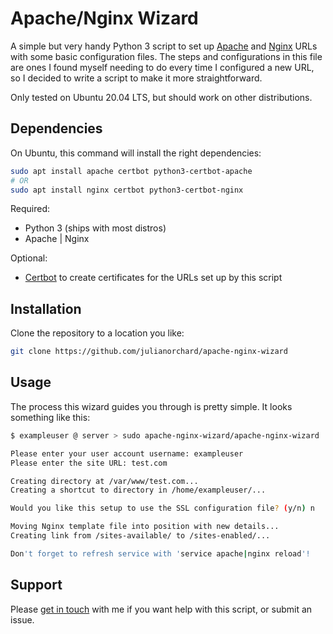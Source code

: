 # Apache/Nginx Wizard

A simple but very handy Python 3 script to set up [Apache](https://httpd.apache.org/) and [Nginx](https://www.nginx.com/) URLs with some basic
configuration files. The steps and configurations in this file are ones I found
myself needing to do every time I configured a new URL, so I decided to write
a script to make it more straightforward.

Only tested on Ubuntu 20.04 LTS, but should work on other distributions.

## Dependencies

On Ubuntu, this command will install the right
dependencies:

```sh
sudo apt install apache certbot python3-certbot-apache
# OR
sudo apt install nginx certbot python3-certbot-nginx
```

Required:

- Python 3 (ships with most distros)
- Apache | Nginx

Optional:

- [Certbot](https://github.com/certbot/certbot) to
create certificates for the URLs set up by this
script

## Installation

Clone the repository to a location you like:

```sh
git clone https://github.com/julianorchard/apache-nginx-wizard
```

## Usage

The process this wizard guides you through is
pretty simple. It looks something like this:

```sh
$ exampleuser @ server > sudo apache-nginx-wizard/apache-nginx-wizard

Please enter your user account username: exampleuser
Please enter the site URL: test.com

Creating directory at /var/www/test.com...
Creating a shortcut to directory in /home/exampleuser/...

Would you like this setup to use the SSL configuration file? (y/n) n

Moving Nginx template file into position with new details...
Creating link from /sites-available/ to /sites-enabled/...

Don't forget to refresh service with 'service apache|nginx reload'!
```

## Support

Please [get in touch](mailto:hello@julianorchard.co.uk) with me if you want
help with this script, or submit an issue.

